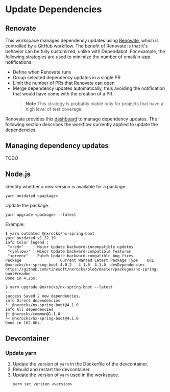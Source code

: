# Update Dependencies

## Renovate

This workspace manages dependency updates using [Renovate], which is controlled by a GitHub
workflow. The benefit of Renovate is that it's behavior can be fully customized, unlike with
Dependabot. For example, the following strategies are used to minimize the number of email/in-app
notifications:

- Define when Renovate runs
- Group selected dependency updates in a single PR
- Limit the number of PRs that Renovate can open
- Merge dependency updates automatically, thus avoiding the notification that would have come with
  the creation of a PR.
  > **Note**
  > This strategy is probably viable only for projects that have a high level of test coverage.

Renovate provides this [dashboard] to manage dependency updates. The following section describes the
workflow currently applied to update the dependencies.

## Managing dependency updates

TODO

## Node.js

Identify whether a new version is available for a package.

```console
yarn outdated <package>
```

Update the package.

```console
yarn upgrade <package> --latest
```

Example:

```console
$ yarn outdated @nxrocks/nx-spring-boot
yarn outdated v1.22.19
info Color legend :
 "<red>"    : Major Update backward-incompatible updates
 "<yellow>" : Minor Update backward-compatible features
 "<green>"  : Patch Update backward-compatible bug fixes
Package                 Current Wanted Latest Package Type    URL
@nxrocks/nx-spring-boot 4.0.2   4.1.0  4.1.0  devDependencies https://github.com/tinesoft/nxrocks/blob/master/packages/nx-spring-boot#readme
Done in 4.26s.

$ yarn upgrade @nxrocks/nx-spring-boot --latest
...
success Saved 2 new dependencies.
info Direct dependencies
└─ @nxrocks/nx-spring-boot@4.1.0
info All dependencies
├─ @nxrocks/common@1.1.0
└─ @nxrocks/nx-spring-boot@4.1.0
Done in 162.06s.
```

## Devcontainer

### Update yarn

1. Update the version of `yarn` in the Dockerfile of the devcontainer.
2. Rebuild and restart the devcontainer.
3. Update the version of `yarn` used in the workspace.
    ```console
    yarn set version <version>
    ```

<!-- Links -->

[Renovate]: https://github.com/renovatebot/renovate
[dashboard]: https://github.com/Sage-Bionetworks/challenge-registry/issues/798